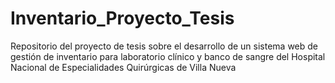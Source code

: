 # Inventario_Proyecto_Tesis
Repositorio del proyecto de tesis sobre el desarrollo de un sistema web de gestión de inventario para laboratorio clínico y banco de sangre del Hospital Nacional de Especialidades Quirúrgicas de Villa Nueva
